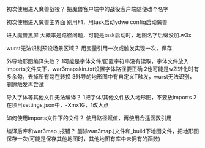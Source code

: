 初次使用进入魔兽战役？
    把魔兽客户端中的战役客户端随便改个名字

初次使用进入魔兽主界面
    别用F1，用task启动ydwe config启动魔兽

进入魔兽黑屏
    大概率是路径问题，可能是task启动时，地图名字后缀没加.w3x

wurst无法识别预设场景区域？
    用变量引用一次或触发实现一次，保存

外导地形图编译失败？
    1可能是字体文件/配置字符串没有读取，字体文件放入imports文件夹下，war3mapskin.txt设置字体路径要正确
    2也可能是w2l转化时有多余勾，去掉所有勾在转换
    3外导的地形图中有自定义T触发，wurst无法识别，删除触发再尝试

导入字体等其他文件无法编译？
    1把字体/其他文件放入地形图，不要放imports
    2在项目settings.json中，-Xmx1G，1改大点

如何使用imports文件下的文件？
    使用路径赋值，再使用合适函数引用

编译后库和war3map.j报错？
    删除war3map.j文件和_build下地图文件，把地形图保存一次(可能是保存其他地图时，其他地图有库中未拥有的函数)
